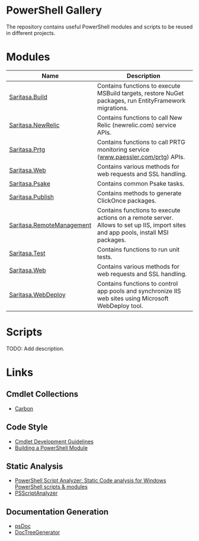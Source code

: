 # PowerShell Gallery

The repository contains useful PowerShell modules and scripts to be reused in different projects.

# Modules

| Name                      | Description                                                                                                                       |
| ------------------------- | --------------------------------------------------------------------------------------------------------------------------------- |
| [Saritasa.Build](docs/Saritasa.Build.md)                               | Contains functions to execute MSBuild targets, restore NuGet packages, run EntityFramework migrations. |
| [Saritasa.NewRelic](docs/Saritasa.NewRelic.md)                         | Contains functions to call New Relic (newrelic.com) service APIs. |
| [Saritasa.Prtg](docs/Saritasa.Prtg.md)                                 | Contains functions to call PRTG monitoring service (www.paessler.com/prtg) APIs. |
| [Saritasa.Web](docs/Saritasa.Web.md)                                   | Contains various methods for web requests and SSL handling. |
| [Saritasa.Psake](docs/Saritasa.Psake.md)                               | Contains common Psake tasks. |
| [Saritasa.Publish](docs/Saritasa.Publish.md)                           | Contains methods to generate ClickOnce packages. |
| [Saritasa.RemoteManagement](docs/Saritasa.RemoteManagement.md)         | Contains functions to execute actions on a remote server. Allows to set up IIS, import sites and app pools, install MSI packages. |
| [Saritasa.Test](docs/Saritasa.Test.md)                                 | Contains functions to run unit tests. |
| [Saritasa.Web](docs/Saritasa.Web.md)                                   | Contains various methods for web requests and SSL handling. |
| [Saritasa.WebDeploy](docs/Saritasa.WebDeploy.md)                       | Contains functions to control app pools and synchronize IIS web sites using Microsoft WebDeploy tool. |

# Scripts

TODO: Add description.

# Links

## Cmdlet Collections 

* [Carbon](http://get-carbon.org/)

## Code Style

* [Cmdlet Development Guidelines](https://msdn.microsoft.com/en-us/library/ms714657(v=vs.85).aspx)
* [Building a PowerShell Module](http://ramblingcookiemonster.github.io/Building-A-PowerShell-Module/)

## Static Analysis

* [PowerShell Script Analyzer: Static Code analysis for Windows PowerShell scripts & modules](https://blogs.msdn.microsoft.com/powershell/2015/02/24/powershell-script-analyzer-static-code-analysis-for-windows-powershell-scripts-modules/)
* [PSScriptAnalyzer](https://www.powershellgallery.com/packages/PSScriptAnalyzer)

## Documentation Generation

* [psDoc](https://github.com/ChaseFlorell/psDoc)
* [DocTreeGenerator](https://github.com/msorens/DocTreeGenerator)
